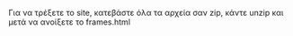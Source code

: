 Για να τρέξετε το site, κατεβάστε όλα τα αρχεία σαν zip, κάντε unzip και μετά να ανοίξετε το frames.html
